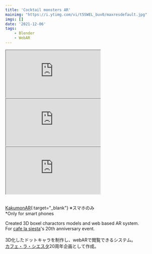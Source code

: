 ```yaml
---
title: 'Cocktail monsters AR'
mainimg: "https://i.ytimg.com/vi/t5SWEL_buv0/maxresdefault.jpg"
imgs: []
date: '2021-12-06'
tags: 
    - Blender
    - WebAR
---
```


<iframe src="https://www.youtube.com/embed/A3q0K3Mym3s?autoplay=0" type="text/html" allowfullscreen=""></iframe><br>
<iframe src="https://www.youtube.com/embed/Zk-rVTvGies?autoplay=0" type="text/html" allowfullscreen=""></iframe><br>
<iframe src="https://www.youtube.com/embed/t5SWEL_buv0?autoplay=0" type="text/html" allowfullscreen=""></iframe><br>
<br>

[KakumonAR]("https://cafelasiesta.com/kakumon-ar/"){:target="_blank"}
※スマホのみ  
*Only for smart phones  
  
Created 3D boxel charactors models and web based AR system.  
For [cafe la siesta](https://cafelasiesta.com/)'s 20th anniversary event.  
<br>
3D化したドットキャラを制作し、webARで閲覧できるシステム。  
[カフェ・ラ・シエスタ](https://cafelasiesta.com/)20周年企画として作成。